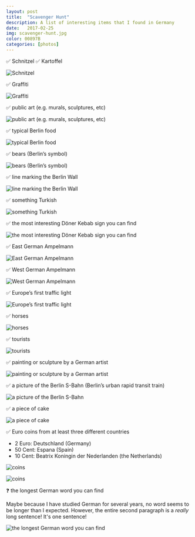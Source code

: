 ```yaml
---
layout: post
title:  "Scavenger Hunt"
description: A list of interesting items that I found in Germany
date:   2017-02-25
img: scavenger-hunt.jpg
color: 00897B
categories: [photos]
---
```


✅ Schnitzel ✅ Kartoffel

![Schnitzel]({{site.baseurl}}/images-hq/scavenger_hunt/schnitzel.jpg)

✅ Graffiti

![Graffiti]({{site.baseurl}}/images-hq/scavenger_hunt/graffiti.jpg)

✅ public art (e.g. murals, sculptures, etc)

![public art (e.g. murals, sculptures, etc)]({{site.baseurl}}/images-hq/scavenger_hunt/sculpture.jpg)

✅ typical Berlin food

![typical Berlin food]({{site.baseurl}}/images-hq/sausages/konnopke_sausages.jpg)

✅ bears (Berlin’s symbol)

![bears (Berlin’s symbol)]({{site.baseurl}}/images-hq/scavenger_hunt/bear.jpg)

✅ line marking the Berlin Wall

![line marking the Berlin Wall]({{site.baseurl}}/images-hq/scavenger_hunt/wall.jpg)

✅ something Turkish

![something Turkish]({{site.baseurl}}/images-hq/doner/doner.jpg)

✅ the most interesting Döner Kebab sign you can find

![the most interesting Döner Kebab sign you can find]({{site.baseurl}}/images-hq/mustafasdoner.jpg)

✅ East German Ampelmann

![East German Ampelmann]({{site.baseurl}}/images-hq/scavenger_hunt/ampelmann.jpg)

✅ West German Ampelmann

![West German Ampelmann]({{site.baseurl}}/images-hq/scavenger_hunt/ampelmann2.jpg)

✅ Europe’s first traffic light

![Europe’s first traffic light]({{site.baseurl}}/images-hq/scavenger_hunt/traffic_light.jpg)

✅ horses

![horses]({{site.baseurl}}/images-hq/scavenger_hunt/horses.jpg)

✅ tourists

![tourists]({{site.baseurl}}/images-hq/scavenger_hunt/tourist.jpg)

✅ painting or sculpture by a German artist

![painting or sculpture by a German artist]({{site.baseurl}}/images-hq/tourist_sites/neue_wache.jpg)

✅ a picture of the Berlin S-Bahn (Berlin’s urban rapid transit train)

![a picture of the Berlin S-Bahn]({{site.baseurl}}/images-hq/scavenger_hunt/sbahn.jpg)

✅ a piece of cake

![a piece of cake]({{site.baseurl}}/images-hq/scavenger_hunt/cake.jpg)

✅ Euro coins from at least three different countries

- 2 Euro: Deutschland (Germany)
- 50 Cent: Espana (Spain)
- 10 Cent: Beatrix Koningin der Nederlanden (the Netherlands)

![coins]({{site.baseurl}}/images-hq/scavenger_hunt/coins.jpg)

![coins]({{site.baseurl}}/images-hq/scavenger_hunt/coins1.jpg)

❓ the longest German word you can find

Maybe because I have studied German for several years, no word seems to be longer than I expected. However, the entire second paragraph is a *really* long sentence! It's one sentence!

![the longest German word you can find]({{site.baseurl}}/images-hq/scavenger_hunt/longest.jpg)

